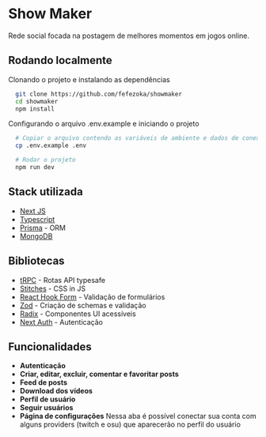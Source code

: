 # Show Maker

Rede social focada na postagem de melhores momentos em jogos online.

## Rodando localmente

Clonando o projeto e instalando as dependências

```bash
  git clone https://github.com/fefezoka/showmaker
  cd showmaker
  npm install
```

Configurando o arquivo .env.example e iniciando o projeto

```bash
  # Copiar o arquivo contendo as variáveis de ambiente e dados de conexão
  cp .env.example .env

  # Rodar o projeto
  npm run dev
```

## Stack utilizada

- [Next JS](https://github.com/vercel/next.js/)
- [Typescript](https://github.com/microsoft/TypeScript)
- [Prisma](https://github.com/prisma/prisma) - ORM
- [MongoDB](https://github.com/mongodb/mongo)

## Bibliotecas

- [tRPC](https://github.com/trpc/trpc) - Rotas API typesafe
- [Stitches](https://github.com/stitchesjs/stitches) - CSS in JS
- [React Hook Form](https://github.com/react-hook-form) - Validação de formulários
- [Zod](https://github.com/colinhacks/zod) - Criação de schemas e validação
- [Radix](https://github.com/radix-ui) - Componentes UI acessíveis
- [Next Auth](https://github.com/nextauthjs/next-auth) - Autenticação

## Funcionalidades

- **Autenticação**
- **Criar, editar, excluir, comentar e favoritar posts**
- **Feed de posts**
- **Download dos vídeos**
- **Perfil de usuário**
- **Seguir usuários**
- **Página de configurações** Nessa aba é possível conectar sua conta com alguns providers (twitch e osu) que aparecerão no perfil do usuário
